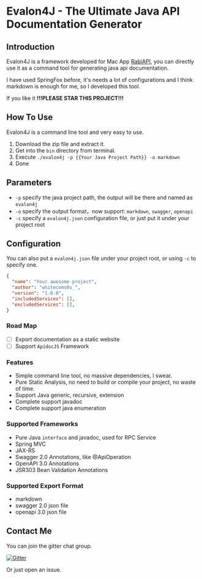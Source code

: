 # Evalon4J - The Ultimate Java API Documentation Generator

## Introduction

Evalon4J is a framework developed for Mac App [RabiAPI](https://github.com/RabiAPI/RabiAPI-Support), you can directly
use it as a command tool for generating java api documentation.

I have used SpringFox before, it's needs a lot of configurations and I think markdown is enough for me, so I developed this tool.

If you like it **!!!PLEASE STAR THIS PROJECT!!!**

## How To Use

Evalon4J is a command line tool and very easy to use.

1. Download the zip file and extract it.
2. Get into the `bin` directory from terminal.
3. Execute `./evalon4j -p {{Your Java Project Path}} -o markdown`
4. Done

## Parameters

- `-p` specify the java project path, the output will be there and named as `evalon4j`
- `-o` specify the output format，now support: `markdown`, `swagger`, `openapi`
- `-c` specify a `evalon4j.json` configuration file, or just put it under your project root

## Configuration

You can also put a `evalon4j.json` file under your project root, or using `-c` to specify one.

```json
{
  "name": "Your awesome project",
  "author": "whitecoms0s_",
  "version": "1.0.0",
  "includedServices": [],
  "excludedServices": [],
}
```

### Road Map

- [ ] Export documentation as a static website
- [ ] Support `ApidocJS` Framework

### Features

- Simple command line tool, no massive dependencies, I swear.
- Pure Static Analysis, no need to build or compile your project, no waste of time.
- Support Java generic, recursive, extension
- Complete support javadoc
- Complete support java enumeration

### Supported Frameworks

- Pure Java `interface` and javadoc, used for RPC Service
- Spring MVC
- JAX-RS
- Swagger 2.0 Annotations, like @ApiOperation
- OpenAPI 3.0 Annotations
- JSR303 Bean Validation Annotations

### Supported Export Format

- markdown
- swagger 2.0 json file
- openapi 3.0 json file

## Contact Me

You can join the gitter chat group.

[![Gitter](https://badges.gitter.im/RabiAPITool/community.svg)](https://gitter.im/RabiAPITool/community?utm_source=badge&utm_medium=badge&utm_campaign=pr-badge)

Or just open an issue.
